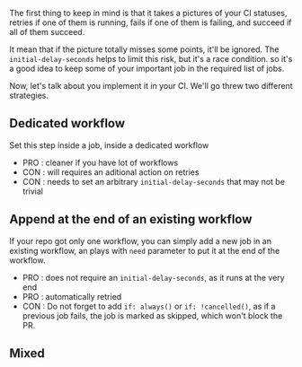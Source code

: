 The first thing to keep in mind is that it takes a pictures of your CI statuses, retries if one of them is running, fails if one of them is failing, and succeed if all of them succeed.

It mean that if the picture totally misses some points, it'll be ignored. The `initial-delay-seconds` helps to limit this risk, but it's a race condition. so it's a good idea to keep some of your important job in the required list of jobs.

Now, let's talk about you implement it in your CI. We'll go threw two different strategies.

## Dedicated workflow

Set this step inside a job, inside a dedicated workflow

- PRO : cleaner if you have lot of workflows
- CON : will requires an aditional action on retries
- CON : needs to set an arbitrary `initial-delay-seconds` that may not be trivial

## Append at the end of an existing workflow

If your repo got only one workflow, you can simply add a new job in an existing workflow, an plays with `need` parameter to put it at the end of the workflow.

- PRO : does not require an `initial-delay-seconds`, as it runs at the very end
- PRO : automatically retried
- CON : Do not forget to add `if: always()` or `if: !cancelled()`, as if a previous job fails, the job is marked as skipped, which won't block the PR.

## Mixed
